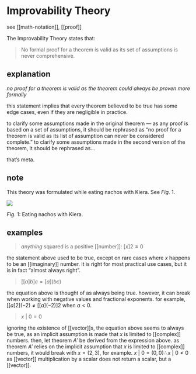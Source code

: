 # Improvability Theory

see [[math-notation]], [[proof]]

The Improvability Theory states that:

> No formal proof for a theorem is valid as its set of assumptions is never comprehensive.

## explanation

_no proof for a theorem is valid as the theorem could always be proven more formally_

this statement implies that every theorem believed to be true has some edge cases, even if they are negligible in practice.

to clarify some assumptions made in the original theorem &mdash; as any proof is based on a set of assumptions, it should be rephrased as “no proof for a theorem is valid as its list of assumption can never be considered complete.” to clarify some assumptions made in the second version of the theorem, it should be rephrased as...

that’s meta.

## note

This theory was formulated while eating nachos with Kiera. See $Fig.\ 1$.

![](2022-02-26-01-16-56.png)

$Fig.\ 1$: Eating nachos with Kiera.

## examples

> _anything_ squared is a positive [[number]]: $[x]2 \ge 0$

the statement above used to be true, except on rare cases where $x$ happens to be an [[imaginary]] number. it is right for most practical use cases, but it is in fact “almost always right”.

> $[[a]b]c = [a](bc)$

the equation above is thought of as always being true. however, it can break when working with negative values and fractional exponents. for example, $[[a]2](-2)  \ne [[a](-2)]2$ when $a < 0$.

> $x\ |\ 0 = 0$

ignoring the existence of [[vector]]s, the equation above seems to always be true, as an implicit assumption is made that $x$ is limited to [[complex]] numbers. then, let theorem $A'$ be derived from the expression above. as theorem $A'$ relies on the implicit assumption that $x$ is limited to [[complex]] numbers, it would break with $x = (2, 3)$, for example. $x\ |\ 0 = (0, 0) \therefore x\ |\ 0 \ne 0$ as [[vector]] multiplication by a scalar does not return a scalar, but a [[vector]].

